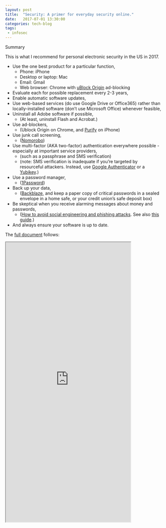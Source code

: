 ```yaml
---
layout: post
title:  "Security: A primer for everyday security online."
date:   2017-07-01 13:30:00
categories: tech-blog
tags:
 - infosec
---
```


Summary

This is what I recommend for personal electronic security in the US in 2017.

* Use the one best product for a particular function,
  * Phone: iPhone
  * Desktop or laptop: Mac
  * Email: Gmail
  * Web browser: Chrome with [uBlock Origin](https://chrome.google.com/webstore/detail/ublock-origin/cjpalhdlnbpafiamejdnhcphjbkeiagm?hl=en) ad-blocking
* Evaluate each for possible replacement every 2-3 years,
* Enable automatic software updates,
* Use web-based services (do use Google Drive or Office365) rather than locally-installed software (don’t use Microsoft Office) whenever feasible,
* Uninstall all Adobe software if possible,
  * (At least, uninstall Flash and Acrobat.)
* Use ad-blockers,
  * (Ublock Origin on Chrome, and [Purify](https://itunes.apple.com/us/app/purify-block-ads-tracking./id1030156203?mt=8) on iPhone)
* Use junk call screening,
  * ([Nomorobo](https://www.nomorobo.com/))
* Use multi-factor (AKA two-factor) authentication everywhere possible - especially at important service providers,
  * (such as a passphrase and SMS verification)
  * (note: SMS verification is inadequate if you’re targeted by resourceful attackers. Instead, use [Google Authenticator](https://support.google.com/accounts/answer/1066447) or a [Yubikey](https://www.yubico.com/).)
* Use a password manager,
  * ([1Password](https://1password.com/))
* Back up your data,
  * ([Backblaze](https://www.backblaze.com/), and keep a paper copy of critical passwords in a sealed envelope in a home safe, or your credit union’s safe deposit box)
* Be skeptical when you receive alarming messages about money and passwords,
  * ([How to avoid social engineering and phishing attacks](https://www.us-cert.gov/ncas/tips/ST04-014). See also [this guide](https://ssd.eff.org/en/module/how-avoid-phishing-attacks).)
* And always ensure your software is up to date.

The [full document](https://docs.google.com/document/d/1Y5OgBuAiKUq95pqjyyEhLXlnjuREaqwwMyLs6PBAtlE/pub) follows:

<iframe src="https://docs.google.com/document/d/1Y5OgBuAiKUq95pqjyyEhLXlnjuREaqwwMyLs6PBAtlE/pub?embedded=true" seamless width="80%" height="900" align="middle"></iframe>

